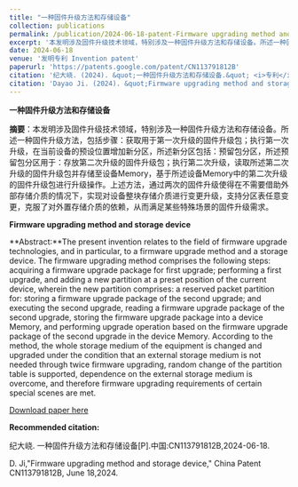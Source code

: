 ```yaml
---
title: "一种固件升级方法和存储设备"
collection: publications
permalink: /publication/2024-06-18-patent-Firmware upgrading method and storage device-45
excerpt: '本发明涉及固件升级技术领域，特别涉及一种固件升级方法和存储设备。所述一种固件升级方法，包括步骤：获取用于第一次升级的固件升级包；执行第一次升级，在当前设备的预设位置增加新分区，所述新分区包括：预留包分区，所述预留包分区用于：存放第二次升级的固件升级包；执行第二次升级，读取所述第二次升级的固件升级包并存储至设备Memory，基于所述设备Memory中的第二次升级的固件升级包进行升级操作。上述方法，通过两次的固件升级使得在不需要借助外部存储介质的情况下，实现对设备整块存储介质进行变更升级，支持分区表任意变更，克服了对外置存储介质的依赖，从而满足某些特殊场景的固件升级需求.'
date: 2024-06-18
venue: '发明专利 Invention patent'
paperurl: 'https://patents.google.com/patent/CN113791812B'
citation: '纪大峣. (2024). &quot;一种固件升级方法和存储设备.&quot; <i>专利</i>. CN113791812B.'
citation: 'Dayao Ji. (2024). &quot;Firmware upgrading method and storage device.&quot; <i>China patent</i>. CN113791812B.'
---
```

**一种固件升级方法和存储设备**

**摘要**：本发明涉及固件升级技术领域，特别涉及一种固件升级方法和存储设备。所述一种固件升级方法，包括步骤：获取用于第一次升级的固件升级包；执行第一次升级，在当前设备的预设位置增加新分区，所述新分区包括：预留包分区，所述预留包分区用于：存放第二次升级的固件升级包；执行第二次升级，读取所述第二次升级的固件升级包并存储至设备Memory，基于所述设备Memory中的第二次升级的固件升级包进行升级操作。上述方法，通过两次的固件升级使得在不需要借助外部存储介质的情况下，实现对设备整块存储介质进行变更升级，支持分区表任意变更，克服了对外置存储介质的依赖，从而满足某些特殊场景的固件升级需求。



**Firmware upgrading method and storage device**

**Abstract:**The present invention relates to the field of firmware upgrade technologies, and in particular, to a firmware upgrade method and a storage device. The firmware upgrading method comprises the following steps: acquiring a firmware upgrade package for first upgrade; performing a first upgrade, and adding a new partition at a preset position of the current device, wherein the new partition comprises: a reserved packet partition for: storing a firmware upgrade package of the second upgrade; and executing the second upgrade, reading a firmware upgrade package of the second upgrade, storing the firmware upgrade package into a device Memory, and performing upgrade operation based on the firmware upgrade package of the second upgrade in the device Memory. According to the method, the whole storage medium of the equipment is changed and upgraded under the condition that an external storage medium is not needed through twice firmware upgrading, random change of the partition table is supported, dependence on the external storage medium is overcome, and therefore firmware upgrading requirements of certain special scenes are met. 



[Download paper here](https://patents.google.com/patent/CN113791812B)



**Recommended citation:** 

纪大峣. 一种固件升级方法和存储设备[P].中国:CN113791812B,2024-06-18.

D. Ji,"Firmware upgrading method and storage device," China Patent CN113791812B, June 18,2024.





